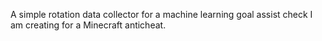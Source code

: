 A simple rotation data collector for a machine learning goal assist check I am creating for a Minecraft anticheat.
